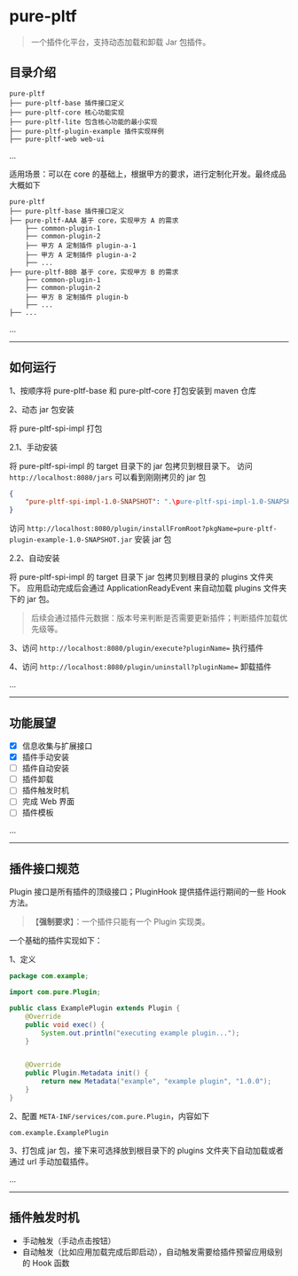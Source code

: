 # pure-pltf
> 一个插件化平台，支持动态加载和卸载 Jar 包插件。

## 目录介绍

```shell
pure-pltf
├── pure-pltf-base 插件接口定义
├── pure-pltf-core 核心功能实现
├── pure-pltf-lite 包含核心功能的最小实现
├── pure-pltf-plugin-example 插件实现样例
├── pure-pltf-web web-ui
```

...

适用场景：可以在 core 的基础上，根据甲方的要求，进行定制化开发。最终成品大概如下
```shell
pure-pltf
├── pure-pltf-base 插件接口定义
├── pure-pltf-AAA 基于 core，实现甲方 A 的需求
    ├── common-plugin-1
    ├── common-plugin-2
    ├── 甲方 A 定制插件 plugin-a-1
    ├── 甲方 A 定制插件 plugin-a-2
    ├── ...
├── pure-pltf-BBB 基于 core，实现甲方 B 的需求
    ├── common-plugin-1
    ├── common-plugin-2
    ├── 甲方 B 定制插件 plugin-b
    ├── ...
├── ...
```

...

---

## 如何运行

1、按顺序将 pure-pltf-base 和 pure-pltf-core 打包安装到 maven 仓库

2、动态 jar 包安装

将 pure-pltf-spi-impl 打包

2.1、手动安装

将 pure-pltf-spi-impl 的 target 目录下的 jar 包拷贝到根目录下。
访问 `http://localhost:8080/jars` 可以看到刚刚拷贝的 jar 包

```json
{
    "pure-pltf-spi-impl-1.0-SNAPSHOT": ".\pure-pltf-spi-impl-1.0-SNAPSHOT.jar"
}
```

访问 `http://localhost:8080/plugin/installFromRoot?pkgName=pure-pltf-plugin-example-1.0-SNAPSHOT.jar` 安装 jar 包

2.2、自动安装

将 pure-pltf-spi-impl 的 target 目录下 jar 包拷贝到根目录的 plugins 文件夹下。
应用启动完成后会通过 ApplicationReadyEvent 来自动加载 plugins 文件夹下的 jar 包。

> 后续会通过插件元数据：版本号来判断是否需要更新插件；判断插件加载优先级等。

3、访问 `http://localhost:8080/plugin/execute?pluginName=` 执行插件

4、访问 `http://localhost:8080/plugin/uninstall?pluginName=` 卸载插件

...

---

## 功能展望

- [x] 信息收集与扩展接口
- [x] 插件手动安装
- [ ] 插件自动安装
- [ ] 插件卸载
- [ ] 插件触发时机
- [ ] 完成 Web 界面
- [ ] 插件模板

...

---

## 插件接口规范

Plugin 接口是所有插件的顶级接口；PluginHook 提供插件运行期间的一些 Hook 方法。

> 【**强制要求**】：一个插件只能有一个 Plugin 实现类。

一个基础的插件实现如下：

1、定义
```java
package com.example;

import com.pure.Plugin;

public class ExamplePlugin extends Plugin {
    @Override
    public void exec() {
        System.out.println("executing example plugin...");
    }


    @Override
    public Plugin.Metadata init() {
        return new Metadata("example", "example plugin", "1.0.0");
    }
}
```

2、配置 `META-INF/services/com.pure.Plugin`，内容如下
```
com.example.ExamplePlugin
```

3、打包成 jar 包，接下来可选择放到根目录下的 plugins 文件夹下自动加载或者通过 url 手动加载插件。

...

---

## 插件触发时机

* 手动触发（手动点击按钮）
* 自动触发（比如应用加载完成后即启动），自动触发需要给插件预留应用级别的 Hook 函数
